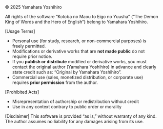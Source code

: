 © 2025 Yamahara Yoshihiro

All rights of the software “Kotoba no Maou to Eigo no Yuusha” (“The Demon King of Words and the Hero of English”)
belong to Yamahara Yoshihiro.

[Usage Terms]
- Personal use (for study, research, or non-commercial purposes) is freely permitted.
- Modifications or derivative works that are **not made public** do not require prior notice.
- If you **publish or distribute** modified or derivative works,
  you must contact the original author (Yamahara Yoshihiro) in advance and
  clearly state credit such as:
  “Original by Yamahara Yoshihiro”.
- Commercial use (sales, monetized distribution, or corporate use) requires **prior permission** from the author.

[Prohibited Acts]
- Misrepresentation of authorship or redistribution without credit
- Use in any context contrary to public order or morality

[Disclaimer]
This software is provided “as is,” without warranty of any kind.
The author assumes no liability for any damages arising from its use.
